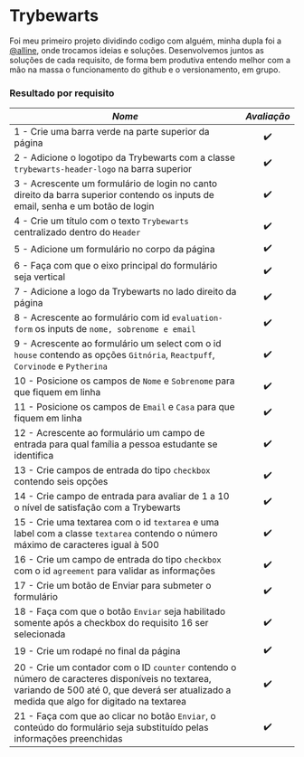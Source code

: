 # Trybewarts

Foi meu primeiro projeto dividindo codigo com alguém, minha dupla foi a [@alline](https://www.linkedin.com/in/alline-franciely-silva/), onde trocamos ideias e soluções. Desenvolvemos juntos as soluções de cada requisito, de forma bem produtiva entendo melhor com a mão na massa o funcionamento do github e o versionamento, em grupo.

### Resultado por requisito
*Nome* | *Avaliação*
--- | :---:
1 - Crie uma barra verde na parte superior da página | :heavy_check_mark:
2 - Adicione o logotipo da Trybewarts com a classe `trybewarts-header-logo` na barra superior | :heavy_check_mark:
3 - Acrescente um formulário de login no canto direito da barra superior contendo os inputs de email, senha e um botão de login | :heavy_check_mark:
4 - Crie um título com o texto `Trybewarts` centralizado dentro do `Header` | :heavy_check_mark:
5 - Adicione um formulário no corpo da página | :heavy_check_mark:
6 - Faça com que o eixo principal do formulário seja vertical | :heavy_check_mark:
7 - Adicione a logo da Trybewarts no lado direito da página | :heavy_check_mark:
8 - Acrescente ao formulário com id `evaluation-form` os inputs de `nome, sobrenome e email` | :heavy_check_mark:
9 - Acrescente ao formulário um select com o id `house` contendo as opções `Gitnória`, `Reactpuff`, `Corvinode` e `Pytherina` | :heavy_check_mark:
10 - Posicione os campos de `Nome` e `Sobrenome` para que fiquem em linha | :heavy_check_mark:
11 - Posicione os campos de `Email` e `Casa` para que fiquem em linha | :heavy_check_mark:
12 - Acrescente ao formulário um campo de entrada para qual família a pessoa estudante se identifica | :heavy_check_mark:
13 - Crie campos de entrada do tipo `checkbox` contendo seis opções | :heavy_check_mark:
14 - Crie campo de entrada para avaliar de 1 a 10 o nível de satisfação com a Trybewarts | :heavy_check_mark:
15 - Crie uma textarea com o id `textarea` e uma label com a classe `textarea` contendo o número máximo de caracteres igual à 500 | :heavy_check_mark:
16 - Crie um campo de entrada do tipo `checkbox` com o id `agreement` para validar as informações | :heavy_check_mark:
17 - Crie um botão de Enviar para submeter o formulário | :heavy_check_mark:
18 - Faça com que o botão `Enviar` seja habilitado somente após a checkbox do requisito 16 ser selecionada | :heavy_check_mark:
19 - Crie um rodapé no final da página | :heavy_check_mark:
20 - Crie um contador com o ID `counter` contendo o número de caracteres disponíveis no textarea, variando de 500 até 0, que deverá ser atualizado a medida que algo for digitado na textarea | :heavy_check_mark:
21 - Faça com que ao clicar no botão `Enviar`, o conteúdo do formulário seja substituído pelas informações preenchidas | :heavy_check_mark:
